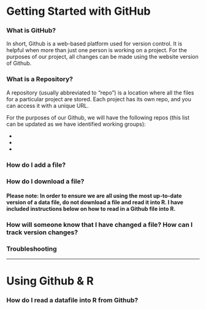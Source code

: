 # Getting Started with GitHub 

### What is GitHub? 
In short, Github is a web-based platform used for version control. It is helpful when more than just one person is working on a project. For the purposes of our project, all changes can be made using the website version of Github. 

### What is a Repository? 
A repository (usually abbreviated to “repo”) is a location where all the files for a particular project are stored. Each project has its own repo, and you can access it with a unique URL. 

For the purposes of our Github, we will have the following repos (this list can be updated as we have identified working groups): 

- 
- 
- 

### How do I add a file? 

### How do I download a file? 

#### Please note: In order to ensure we are all using the most up-to-date version of a data file, do not download a file and read it into R. I have included instructions below on how to read in a Github file into R.

### How will someone know that I have changed a file? How can I track version changes? 

### Troubleshooting 

---

# Using Github & R 

### How do I read a datafile into R from Github? 

